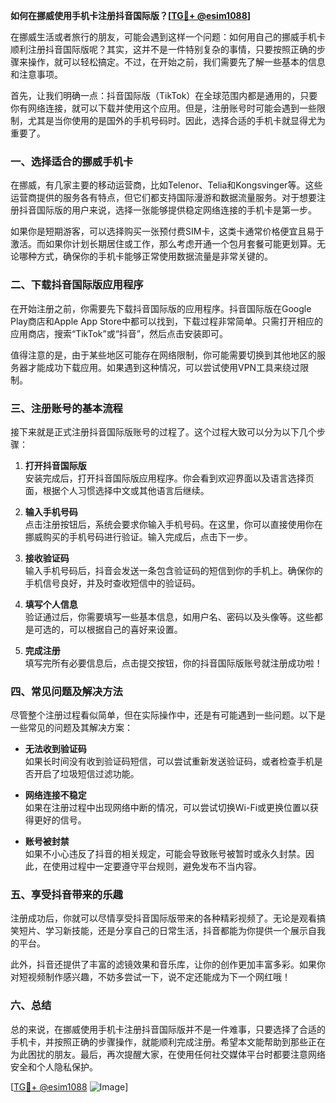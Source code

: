 **如何在挪威使用手机卡注册抖音国际版？[[TG💪+ @esim1088](https://t.me/s/esim1088)]**

在挪威生活或者旅行的朋友，可能会遇到这样一个问题：如何用自己的挪威手机卡顺利注册抖音国际版呢？其实，这并不是一件特别复杂的事情，只要按照正确的步骤来操作，就可以轻松搞定。不过，在开始之前，我们需要先了解一些基本的信息和注意事项。

首先，让我们明确一点：抖音国际版（TikTok）在全球范围内都是通用的，只要你有网络连接，就可以下载并使用这个应用。但是，注册账号时可能会遇到一些限制，尤其是当你使用的是国外的手机号码时。因此，选择合适的手机卡就显得尤为重要了。

### **一、选择适合的挪威手机卡**

在挪威，有几家主要的移动运营商，比如Telenor、Telia和Kongsvinger等。这些运营商提供的服务各有特点，但它们都支持国际漫游和数据流量服务。对于想要注册抖音国际版的用户来说，选择一张能够提供稳定网络连接的手机卡是第一步。

如果你是短期游客，可以选择购买一张预付费SIM卡，这类卡通常价格便宜且易于激活。而如果你计划长期居住或工作，那么考虑开通一个包月套餐可能更划算。无论哪种方式，确保你的手机卡能够正常使用数据流量是非常关键的。

### **二、下载抖音国际版应用程序**

在开始注册之前，你需要先下载抖音国际版的应用程序。抖音国际版在Google Play商店和Apple App Store中都可以找到，下载过程非常简单。只需打开相应的应用商店，搜索“TikTok”或“抖音”，然后点击安装即可。

值得注意的是，由于某些地区可能存在网络限制，你可能需要切换到其他地区的服务器才能成功下载应用。如果遇到这种情况，可以尝试使用VPN工具来绕过限制。

### **三、注册账号的基本流程**

接下来就是正式注册抖音国际版账号的过程了。这个过程大致可以分为以下几个步骤：

1. **打开抖音国际版**  
   安装完成后，打开抖音国际版应用程序。你会看到欢迎界面以及语言选择页面，根据个人习惯选择中文或其他语言后继续。

2. **输入手机号码**  
   点击注册按钮后，系统会要求你输入手机号码。在这里，你可以直接使用你在挪威购买的手机号码进行验证。输入完成后，点击下一步。

3. **接收验证码**  
   输入手机号码后，抖音会发送一条包含验证码的短信到你的手机上。确保你的手机信号良好，并及时查收短信中的验证码。

4. **填写个人信息**  
   验证通过后，你需要填写一些基本信息，如用户名、密码以及头像等。这些都是可选的，可以根据自己的喜好来设置。

5. **完成注册**  
   填写完所有必要信息后，点击提交按钮，你的抖音国际版账号就注册成功啦！

### **四、常见问题及解决方法**

尽管整个注册过程看似简单，但在实际操作中，还是有可能遇到一些问题。以下是一些常见的问题及其解决方案：

- **无法收到验证码**  
  如果长时间没有收到验证码短信，可以尝试重新发送验证码，或者检查手机是否开启了垃圾短信过滤功能。

- **网络连接不稳定**  
  如果在注册过程中出现网络中断的情况，可以尝试切换Wi-Fi或更换位置以获得更好的信号。

- **账号被封禁**  
  如果不小心违反了抖音的相关规定，可能会导致账号被暂时或永久封禁。因此，在使用过程中一定要遵守平台规则，避免发布不当内容。

### **五、享受抖音带来的乐趣**

注册成功后，你就可以尽情享受抖音国际版带来的各种精彩视频了。无论是观看搞笑短片、学习新技能，还是分享自己的日常生活，抖音都能为你提供一个展示自我的平台。

此外，抖音还提供了丰富的滤镜效果和音乐库，让你的创作更加丰富多彩。如果你对短视频制作感兴趣，不妨多尝试一下，说不定还能成为下一个网红哦！

### **六、总结**

总的来说，在挪威使用手机卡注册抖音国际版并不是一件难事，只要选择了合适的手机卡，并按照正确的步骤操作，就能顺利完成注册。希望本文能帮助到那些正在为此困扰的朋友。最后，再次提醒大家，在使用任何社交媒体平台时都要注意网络安全和个人隐私保护。

[[TG💪+ @esim1088](https://t.me/s/esim1088) ![Image](https://i.postimg.cc/4NQfJmqS/Snipaste-2025-05-13-00-14-12.png)]
